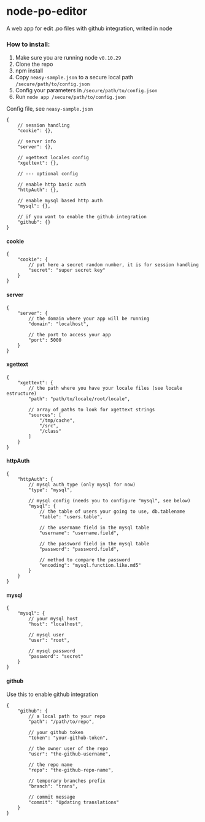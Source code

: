 node-po-editor
==============

A web app for edit .po files with github integration, writed in node

### How to install:
1. Make sure you are running node `v0.10.29`
2. Clone the repo
3. npm install
4. Copy `neasy-sample.json` to a secure local path `/secure/path/to/config.json`
5. Config your parameters in `/secure/path/to/config.json`
5. Run `node app /secure/path/to/config.json`


Config file, see `neasy-sample.json`

````
{
    // session handling
    "cookie": {},
    
    // server info
    "server": {},
    
    // xgettext locales config
    "xgettext": {},
    
    // --- optional config
    
    // enable http basic auth
    "httpAuth": {},
    
    // enable mysql based http auth
    "mysql": {},

    // if you want to enable the github integration
    "github": {}
}
````



#### cookie
````
{
    "cookie": {
        // put here a secret random number, it is for session handling
        "secret": "super secret key"
    }
}
````


#### server
````
{
    "server": {
        // the domain where your app will be running
        "domain": "localhost",
        
        // the port to access your app
        "port": 5000
    }
}
````

#### xgettext
````
{
    "xgettext": {
        // the path where you have your locale files (see locale estructure)
        "path": "path/to/locale/root/locale",
        
        // array of paths to look for xgettext strings
        "sources": [
            "/tmp/cache",
            "/src",
            "/class"
        ]
    }
}
````


#### httpAuth
````
{
    "httpAuth": {
        // mysql auth type (only mysql for now)
        "type": "mysql",
        
        // mysql config (needs you to configure "mysql", see below)
        "mysql": {
            // the table of users your going to use, db.tablename
            "table": "users.table",
            
            // the username field in the mysql table
            "username": "username.field",
            
            // the password field in the mysql table
            "password": "password.field",
            
            // method to compare the password
            "encoding": "mysql.function.like.md5"
        }
    }
}
````

#### mysql
````
{
    "mysql": {
        // your mysql host
        "host": "localhost",
        
        // mysql user 
        "user": "root",
        
        // mysql password
        "password": "secret"
    }
}
````

#### github

Use this to enable github integration

````
{
    "github": {
        // a local path to your repo
        "path": "/path/to/repo",
        
        // your github token
        "token": "your-github-token",
        
        // the owner user of the repo
        "user": "the-github-username",
        
        // the repo name
        "repo": "the-github-repo-name",
        
        // temporary branches prefix
        "branch": "trans",
        
        // commit message
        "commit": "Updating translations"
    }
}
````
